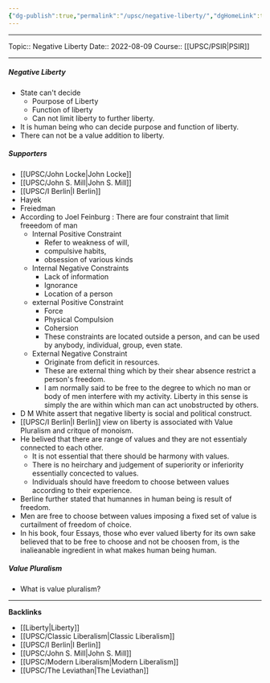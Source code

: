```yaml
---
{"dg-publish":true,"permalink":"/upsc/negative-liberty/","dgHomeLink":true,"dgPassFrontmatter":false}
---
```


----
Topic:: Negative Liberty
Date:: 2022-08-09
Course:: [[UPSC/PSIR|PSIR]] 

----
##### Negative Liberty 
- State can't decide 
	- Pourpose of Liberty 
	- Function of liberty 
	- Can not limit liberty to further liberty. 
- It is human being who can decide purpose and function of liberty. 
- There can not be a value addition to liberty. 

##### Supporters
- [[UPSC/John Locke|John Locke]]
- [[UPSC/John S. Mill|John S. Mill]]
- [[UPSC/I Berlin|I Berlin]] 
- Hayek 
- Freiedman
- According to Joel Feinburg : There are four constraint that limit freeedom of man 
	- Internal Positive Constraint 
		- Refer to weakness of will,
		- compulsive habits, 
		- obsession of various kinds
	- Internal Negative Constraints
		- Lack of information 
		- Ignorance 
		- Location of a person 
	- external Positive Constraint 
		- Force 
		- Physical Compulsion 
		- Cohersion 
		- These constraints are located outside a person, and can be used by anybody, individual, group, even state. 
	- External Negative Constraint 
		- Originate from deficit in resources. 
		- These are external thing which by their shear absence restrict a person's freedom. 
		- I am normally said to be free to the degree to which no man or body of men interfere with my activity. Liberty in this sense is simply the are within which man can act unobstructed by others. 
- D M White assert that negative liberty is social and political construct. 
- [[UPSC/I Berlin|I Berlin]] view on liberty is associated with Value Pluralism and critque of monoism. 
- He belived that there are range of values and they are not essentialy connected to each other. 
	- It is not essential that there should be harmony with values. 
	- There is no heirchary and judgement of superiority or inferiority essentially concected to values. 
	- Individuals should have freedom to choose between values according to their experience. 
- Berline further stated that humannes in human being is result of freedom. 
- Men are free to choose between values imposing a fixed set of value is curtailment of freedom of choice. 
- In his book, four Essays, those who ever valued liberty for its own sake believed that to be free to choose and not be choosen from, is the inalieanable ingredient in what makes human being human. 

##### Value Pluralism 
- What is value pluralism? 


---
**Backlinks**
- [[Liberty|Liberty]]
- [[UPSC/Classic Liberalism|Classic Liberalism]]
- [[UPSC/I Berlin|I Berlin]]
- [[UPSC/John S. Mill|John S. Mill]]
- [[UPSC/Modern Liberalism|Modern Liberalism]]
- [[UPSC/The Leviathan|The Leviathan]]

